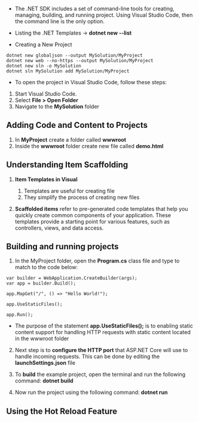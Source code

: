 * The .NET SDK includes a set of command-line tools for creating, managing, building, and running project. Using Visual Studio Code, then the command line is the only option.
  
* Listing the .NET Templates -> **dotnet new --list**
  
* Creating a New Project

```
dotnet new globaljson --output MySolution/MyProject
dotnet new web --no-https --output MySolution/MyProject
dotnet new sln -o MySolution
dotnet sln MySolution add MySolution/MyProject
```

* To open the project in Visual Studio Code, follow these steps:

1. Start Visual Studio Code.
2. Select **File > Open Folder**
3. Navigate to the **MySolution** folder

## Adding Code and Content to Projects

1. In **MyProject** create a folder called **wwwroot**
2. Inside the **wwwroot** folder create new file called **demo.html**
   
## Understanding Item Scaffolding

1. **Item Templates in Visual**  

   1. Templates are useful for creating file
   2. They simplify the process of creating new files

2. **Scaffolded items** refer to pre-generated code templates that help you quickly create common components of your application. These templates provide a starting point for various features, such as controllers, views, and data access.

## Building and running projects

1. In the MyProject folder, open the **Program.cs** class file and type to match to the code below:

```
var builder = WebApplication.CreateBuilder(args);
var app = builder.Build();

app.MapGet("/", () => "Hello World!");

app.UseStaticFiles();

app.Run();
```

* The purpose of the statement **app.UseStaticFiles();** is to enabling static content support for handling HTTP requests with static content located in the wwwroot folder

2. Next step is to **configure the HTTP port** that ASP.NET Core will use to handle incoming requests. This can be done by editing the **launchSettings.json** file
   
3. To **build** the example project, open the terminal and run the following command: **dotnet build**

4. Now run the project using the following command: **dotnet run**

## Using the Hot Reload Feature

